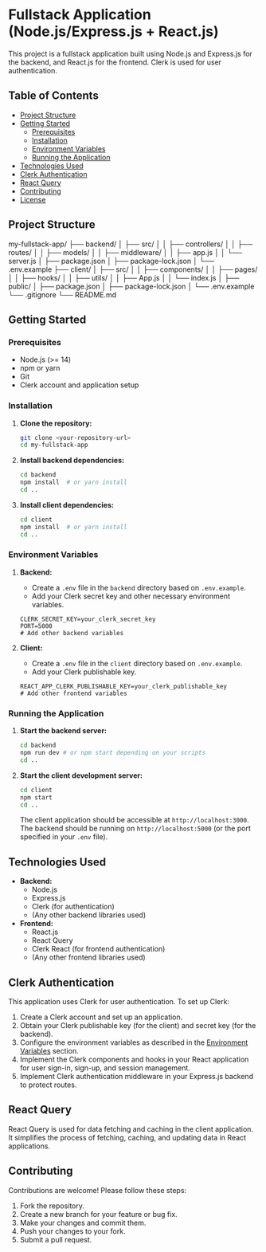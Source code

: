 # Fullstack Application (Node.js/Express.js + React.js)

This project is a fullstack application built using Node.js and Express.js for the backend, and React.js for the frontend. Clerk is used for user authentication.

## Table of Contents

- [Project Structure](#project-structure)
- [Getting Started](#getting-started)
  - [Prerequisites](#prerequisites)
  - [Installation](#installation)
  - [Environment Variables](#environment-variables)
  - [Running the Application](#running-the-application)
- [Technologies Used](#technologies-used)
- [Clerk Authentication](#clerk-authentication)
- [React Query](#react-query)
- [Contributing](#contributing)
- [License](#license)

## Project Structure
my-fullstack-app/
├── backend/
│   ├── src/
│   │   ├── controllers/
│   │   ├── routes/
│   │   ├── models/
│   │   ├── middleware/
│   │   ├── app.js
│   │   └── server.js
│   ├── package.json
│   ├── package-lock.json
│   └── .env.example
├── client/
│   ├── src/
│   │   ├── components/
│   │   ├── pages/
│   │   ├── hooks/
│   │   ├── utils/
│   │   ├── App.js
│   │   └── index.js
│   ├── public/
│   ├── package.json
│   ├── package-lock.json
│   └── .env.example
└── .gitignore
└── README.md


## Getting Started

### Prerequisites

- Node.js (>= 14)
- npm or yarn
- Git
- Clerk account and application setup

### Installation

1.  **Clone the repository:**

    ```bash
    git clone <your-repository-url>
    cd my-fullstack-app
    ```

2.  **Install backend dependencies:**

    ```bash
    cd backend
    npm install  # or yarn install
    cd ..
    ```

3.  **Install client dependencies:**

    ```bash
    cd client
    npm install  # or yarn install
    cd ..
    ```

### Environment Variables

1.  **Backend:**

    -   Create a `.env` file in the `backend` directory based on `.env.example`.
    -   Add your Clerk secret key and other necessary environment variables.

    ```
    CLERK_SECRET_KEY=your_clerk_secret_key
    PORT=5000
    # Add other backend variables
    ```

2.  **Client:**

    -   Create a `.env` file in the `client` directory based on `.env.example`.
    -   Add your Clerk publishable key.

    ```
    REACT_APP_CLERK_PUBLISHABLE_KEY=your_clerk_publishable_key
    # Add other frontend variables
    ```

### Running the Application

1.  **Start the backend server:**

    ```bash
    cd backend
    npm run dev # or npm start depending on your scripts
    cd ..
    ```

2.  **Start the client development server:**

    ```bash
    cd client
    npm start
    cd ..
    ```

    The client application should be accessible at `http://localhost:3000`. The backend should be running on `http://localhost:5000` (or the port specified in your `.env` file).

## Technologies Used

-   **Backend:**
    -   Node.js
    -   Express.js
    -   Clerk (for authentication)
    -   (Any other backend libraries used)
-   **Frontend:**
    -   React.js
    -   React Query
    -   Clerk React (for frontend authentication)
    -   (Any other frontend libraries used)

## Clerk Authentication

This application uses Clerk for user authentication. To set up Clerk:

1.  Create a Clerk account and set up an application.
2.  Obtain your Clerk publishable key (for the client) and secret key (for the backend).
3.  Configure the environment variables as described in the [Environment Variables](#environment-variables) section.
4.  Implement the Clerk components and hooks in your React application for user sign-in, sign-up, and session management.
5.  Implement Clerk authentication middleware in your Express.js backend to protect routes.

## React Query

React Query is used for data fetching and caching in the client application. It simplifies the process of fetching, caching, and updating data in React applications.

## Contributing

Contributions are welcome! Please follow these steps:

1.  Fork the repository.
2.  Create a new branch for your feature or bug fix.
3.  Make your changes and commit them.
4.  Push your changes to your fork.
5.  Submit a pull request.

